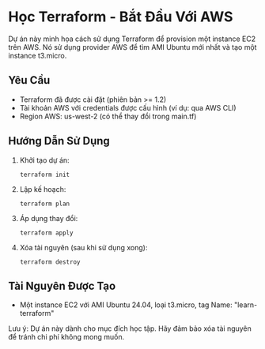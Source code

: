 # Học Terraform - Bắt Đầu Với AWS

Dự án này minh họa cách sử dụng Terraform để provision một instance EC2 trên AWS. Nó sử dụng provider AWS để tìm AMI Ubuntu mới nhất và tạo một instance t3.micro.

## Yêu Cầu

- Terraform đã được cài đặt (phiên bản >= 1.2)
- Tài khoản AWS với credentials được cấu hình (ví dụ: qua AWS CLI)
- Region AWS: us-west-2 (có thể thay đổi trong main.tf)

## Hướng Dẫn Sử Dụng

1. Khởi tạo dự án:
   ```
   terraform init
   ```

2. Lập kế hoạch:
   ```
   terraform plan
   ```

3. Áp dụng thay đổi:
   ```
   terraform apply
   ```

4. Xóa tài nguyên (sau khi sử dụng xong):
   ```
   terraform destroy
   ```

## Tài Nguyên Được Tạo

- Một instance EC2 với AMI Ubuntu 24.04, loại t3.micro, tag Name: "learn-terraform"

Lưu ý: Dự án này dành cho mục đích học tập. Hãy đảm bảo xóa tài nguyên để tránh chi phí không mong muốn. 